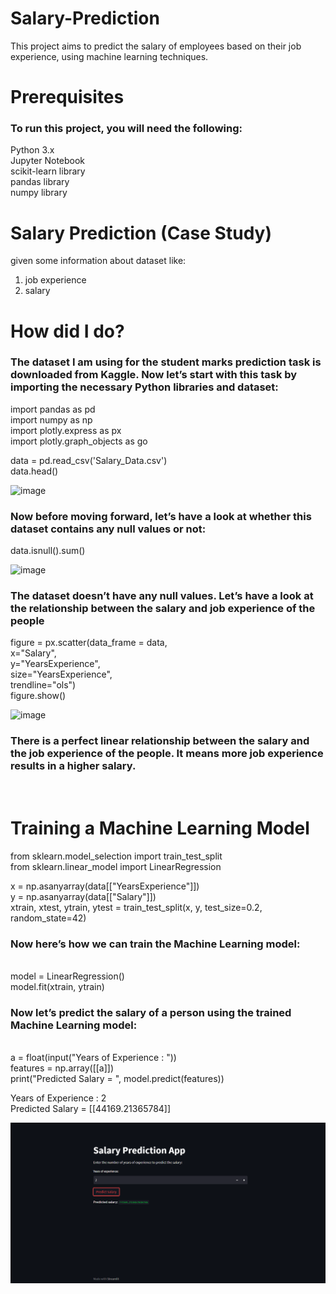 

# Salary-Prediction
This project aims to predict the salary of employees based on their job experience, using machine learning techniques.<br>

# Prerequisites
<h3>To run this project, you will need the following:<br></h3>

Python 3.x<br>
Jupyter Notebook<br>
scikit-learn library<br>
pandas library<br>
numpy library<br>

# Salary Prediction (Case Study)
 given some information about dataset like:<br>
 
 1. job experience<br>
 2. salary<br>
 
 # How  did I do?

<h3>The dataset I am using for the student marks prediction task is downloaded from Kaggle. Now let’s start with this task by importing the necessary Python libraries and dataset:<br></h3>

import pandas as pd<br>
import numpy as np<br>
import plotly.express as px<br>
import plotly.graph_objects as go<br>


data = pd.read_csv('Salary_Data.csv')<br>
data.head()<br>

![image](https://github.com/Sanketarali/Salary-Prediction/assets/110754364/c0265108-1847-4c90-9627-7d70c7c73271)

<h3>Now before moving forward, let’s have a look at whether this dataset contains any null values or not:<br></h3>

data.isnull().sum()<br>

![image](https://github.com/Sanketarali/Salary-Prediction/assets/110754364/b35fd229-8dd8-4a24-9215-f7b785891182)

<h3>The dataset doesn’t have any null values. Let’s have a look at the relationship between the salary and job experience of the people</h3>
figure = px.scatter(data_frame = data, <br>
                    x="Salary",<br>
                    y="YearsExperience", <br>
                    size="YearsExperience", <br>
                    trendline="ols")<br>
figure.show()<br>

![image](https://github.com/Sanketarali/Salary-Prediction/assets/110754364/3267db87-2717-417f-8574-e002d763f0a5)




<h3>There is a perfect linear relationship between the salary and the job experience of the people. It means more job experience results in a higher salary.</h3><br>

# Training a Machine Learning Model
from sklearn.model_selection import train_test_split<br>
from sklearn.linear_model import LinearRegression<br>

x = np.asanyarray(data[["YearsExperience"]])<br>
y = np.asanyarray(data[["Salary"]])<br>
xtrain, xtest, ytrain, ytest = train_test_split(x, y, test_size=0.2, random_state=42)<br>

<h3>Now here’s how we can train the Machine Learning model:</h3><br>
model = LinearRegression()<br>
model.fit(xtrain, ytrain)<br>

<h3>Now let’s predict the salary of a person using the trained Machine Learning model:</h3><br>
a = float(input("Years of Experience : "))<br>
features = np.array([[a]])<br>
print("Predicted Salary = ", model.predict(features))<br>

Years of Experience : 2<br>
Predicted Salary =  [[44169.21365784]]<br>

![result](https://github.com/Sanketarali/Salary-Prediction/blob/main/Screenshot%20(3024).png)

                                                


